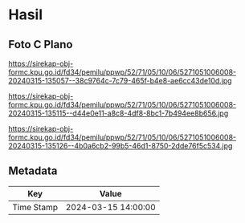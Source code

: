 # Hasil

## Foto C Plano

https://sirekap-obj-formc.kpu.go.id/fd34/pemilu/ppwp/52/71/05/10/06/5271051006008-20240315-135057--38c9764c-7c79-465f-b4e8-ae6cc43de10d.jpg

https://sirekap-obj-formc.kpu.go.id/fd34/pemilu/ppwp/52/71/05/10/06/5271051006008-20240315-135115--d44e0e11-a8c8-4df8-8bc1-7b494ee8b656.jpg

https://sirekap-obj-formc.kpu.go.id/fd34/pemilu/ppwp/52/71/05/10/06/5271051006008-20240315-135126--4b0a6cb2-99b5-46d1-8750-2dde76f5c534.jpg


## Metadata

| Key        | Value               |
| ---------- | ------------------- |
| Time Stamp | 2024-03-15 14:00:00 |



